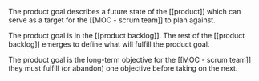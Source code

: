 The product goal describes a future state of the [[product]] which can serve as a target for the [[MOC - scrum team]] to plan against.

The product goal is in the [[product backlog]]. The rest of the [[product backlog]] emerges to define what will fulfill the product goal.

The product goal is the long-term objective for the [[MOC - scrum team]] they must fulfill (or abandon) one objective before taking on the next.